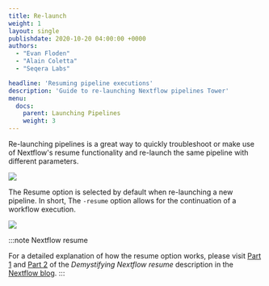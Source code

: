 ```yaml
---
title: Re-launch
weight: 1
layout: single
publishdate: 2020-10-20 04:00:00 +0000
authors:
  - "Evan Floden"
  - "Alain Coletta"
  - "Seqera Labs"

headline: 'Resuming pipeline executions'
description: 'Guide to re-launching Nextflow pipelines Tower'
menu:
  docs:
    parent: Launching Pipelines
    weight: 3
---
```


Re-launching pipelines is a great way to quickly troubleshoot or make use of Nextflow's resume functionality and re-launch the same pipeline with different parameters.

![](/uploads/2020/10/launch_relaunch.png)



The Resume option is selected by default when re-launching a new pipeline. In short, The `-resume` option allows for the continuation of a workflow execution.

![](/uploads/2020/10/launch_resume.png)



:::note Nextflow resume

For a detailed explanation of how the resume option works, please visit [Part 1](https://www.nextflow.io/blog/2019/demystifying-nextflow-resume.html) and [Part 2](https://www.nextflow.io/blog/2019/troubleshooting-nextflow-resume.html) of the *Demystifying Nextflow resume* description in the [Nextflow blog](https://www.nextflow.io/blog.html).
:::

